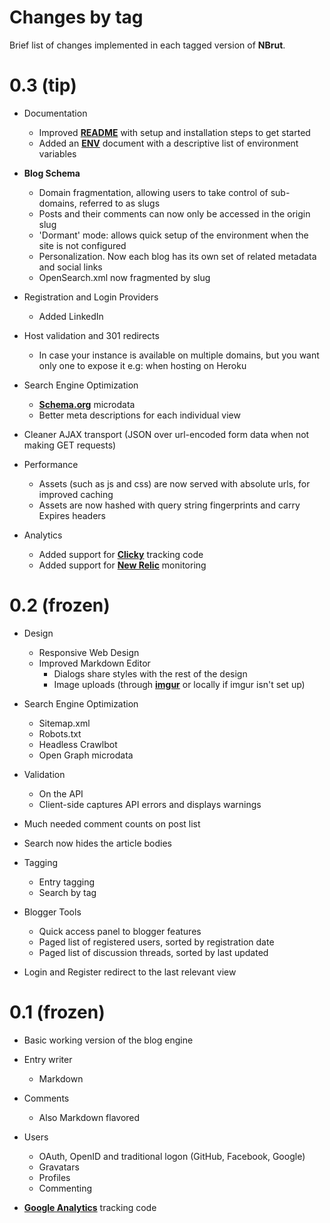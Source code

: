 Changes by tag
==============

Brief list of changes implemented in each tagged version of **NBrut**.



0.3 (tip)
============

- Documentation
  - Improved [**README**](/README.md) with setup and installation steps to get started
  - Added an [**ENV**](/ENV.md) document with a descriptive list of environment variables

- **Blog Schema**
  - Domain fragmentation, allowing users to take control of sub-domains, referred to as slugs
  - Posts and their comments can now only be accessed in the origin slug
  - 'Dormant' mode: allows quick setup of the environment when the site is not configured
  - Personalization. Now each blog has its own set of related metadata and social links
  - OpenSearch.xml now fragmented by slug

- Registration and Login Providers
  - Added LinkedIn

- Host validation and 301 redirects
  - In case your instance is available on multiple domains, but you want only one to expose it
    e.g: when hosting on Heroku

- Search Engine Optimization
  - [**Schema.org**](http://schema.org) microdata
  - Better meta descriptions for each individual view

- Cleaner AJAX transport (JSON over url-encoded form data when not making GET requests)

- Performance
  - Assets (such as js and css) are now served with absolute urls, for improved caching
  - Assets are now hashed with query string fingerprints and carry Expires headers

- Analytics
  - Added support for [**Clicky**](http://clicky.com/ "Clicky Web Analytics") tracking code
  - Added support for [**New Relic**](http://newrelic.com/ "New Relic Monitoring") monitoring



0.2 (frozen)
============

- Design
  - Responsive Web Design
  - Improved Markdown Editor
    - Dialogs share styles with the rest of the design
    - Image uploads (through [**imgur**](http://imgur.com/) or locally if imgur isn't set up)
	
- Search Engine Optimization
  - Sitemap.xml
  - Robots.txt
  - Headless Crawlbot
  - Open Graph microdata
  
- Validation
  - On the API
  - Client-side captures API errors and displays warnings

- Much needed comment counts on post list

- Search now hides the article bodies

- Tagging
  - Entry tagging
  - Search by tag

- Blogger Tools
  - Quick access panel to blogger features
  - Paged list of registered users, sorted by registration date
  - Paged list of discussion threads, sorted by last updated

- Login and Register redirect to the last relevant view



0.1 (frozen)
============

- Basic working version of the blog engine

- Entry writer
  - Markdown

- Comments
  - Also Markdown flavored
  
- Users
  - OAuth, OpenID and traditional logon (GitHub, Facebook, Google)
  - Gravatars
  - Profiles
  - Commenting

- [**Google Analytics**](https://www.google.com/analytics) tracking code